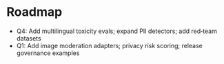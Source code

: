 # Roadmap

- Q4: Add multilingual toxicity evals; expand PII detectors; add red‑team datasets
- Q1: Add image moderation adapters; privacy risk scoring; release governance examples
